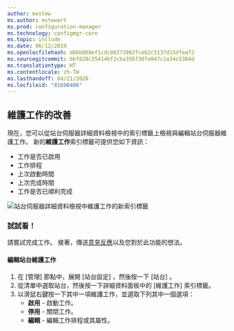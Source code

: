```yaml
---
author: mestew
ms.author: mstewart
ms.prod: configuration-manager
ms.technology: configmgr-core
ms.topic: include
ms.date: 06/12/2019
ms.openlocfilehash: d86b860ef1cdc88373962fceb2c5137d15dfeaf2
ms.sourcegitcommit: bbf820c35414bf2cba356f30fe047c1a34c5384d
ms.translationtype: HT
ms.contentlocale: zh-TW
ms.lasthandoff: 04/21/2020
ms.locfileid: "81698406"
---
```

## <a name="improvements-to-maintenance-tasks"></a>維護工作的改善

現在，您可以從站台伺服器詳細資料檢視中的索引標籤上檢視與編輯站台伺服器維護工作。 新的**維護工作**索引標籤可提供您如下資訊：

- 工作是否已啟用
- 工作排程
- 上次啟動時間
- 上次完成時間
- 工作是否已順利完成

![站台伺服器詳細資料檢視中維護工作的新索引標籤](../../media/3555894-maintenance-tasks.png)

### <a name="try-it-out"></a>試試看！

請嘗試完成工作。 接著，傳送[意見反應](../../../../understand/find-help.md#product-feedback)以及您對於此功能的想法。

#### <a name="edit-a-site-maintenance-task"></a>編輯站台維護工作

1. 在 [管理]  節點中，展開 [站台設定]  ，然後按一下 [站台]  。
1. 從清單中選取站台，然後按一下詳細資料面板中的 [維護工作]  索引標籤。
1. 以滑鼠右鍵按一下其中一項維護工作，並選取下列其中一個選項： 
     - **啟用** - 啟動工作。
     - **停用** - 關閉工作。
     - **編輯** - 編輯工作排程或其屬性。

